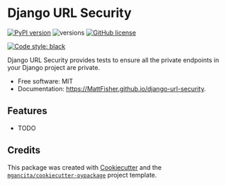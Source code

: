 # Django URL Security


[![PyPI version](https://badge.fury.io/py/django-url-security.svg)](https://badge.fury.io/py/django-url-security)
![versions](https://img.shields.io/pypi/pyversions/django-url-security.svg)
[![GitHub license](https://img.shields.io/github/license/mgancita/django-url-security.svg)](https://github.com/mgancita/django-url-security/blob/main/LICENSE)


[![Code style: black](https://img.shields.io/badge/code%20style-black-000000.svg)](https://github.com/psf/black)


Django URL Security provides tests to ensure all the private endpoints in your Django project are private.


- Free software: MIT
- Documentation: https://MattFisher.github.io/django-url-security.


## Features

* TODO

## Credits

This package was created with [Cookiecutter](https://github.com/audreyr/cookiecutter) and the [`mgancita/cookiecutter-pypackage`](https://mgancita.github.io/cookiecutter-pypackage/) project template.
